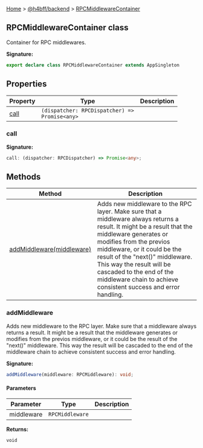 [Home](/) &gt; [@h4bff/backend](../backend.md) &gt; [RPCMiddlewareContainer](RPCMiddlewareContainer.md)

## RPCMiddlewareContainer class

Container for RPC middlewares.

<b>Signature:</b>

```typescript
export declare class RPCMiddlewareContainer extends AppSingleton 
```

## Properties

|  Property | Type | Description |
|  --- | --- | --- |
|  [call](RPCMiddlewareContainer.md#call) | <code>(dispatcher: RPCDispatcher) =&gt; Promise&lt;any&gt;</code> |  |

### call

<b>Signature:</b>

```typescript
call: (dispatcher: RPCDispatcher) => Promise<any>;
```

## Methods

|  Method | Description |
|  --- | --- |
|  [addMiddleware(middleware)](RPCMiddlewareContainer.md#addmiddleware) | Adds new middleware to the RPC layer. Make sure that a middleware always returns a result. It might be a result that the middleware generates or modifies from the previos middleware, or it could be the result of the "next()" middleware. This way the result will be cascaded to the end of the middleware chain to achieve consistent success and error handling. |

### addMiddleware

Adds new middleware to the RPC layer. Make sure that a middleware always returns a result. It might be a result that the middleware generates or modifies from the previos middleware, or it could be the result of the "next()" middleware. This way the result will be cascaded to the end of the middleware chain to achieve consistent success and error handling.

<b>Signature:</b>

```typescript
addMiddleware(middleware: RPCMiddleware): void;
```

#### Parameters

|  Parameter | Type | Description |
|  --- | --- | --- |
|  middleware | <code>RPCMiddleware</code> |  |

<b>Returns:</b>

`void`

